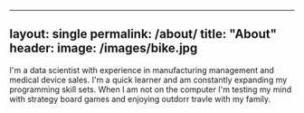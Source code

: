 ---
layout: single
permalink: /about/
title: "About"
header:
  image: /images/bike.jpg
  ---

I'm a data scientist with experience in manufacturing management and medical device sales. I'm a quick learner and am constantly expanding my programming skill sets. When I am not on the computer I'm testing my mind with strategy board games and enjoying outdorr travle with my family.

 
